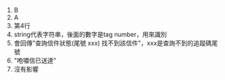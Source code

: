 1. B
2. A
3. 第4行
4. string代表字符串，後面的數字是tag number，用來識別
5. 會回傳"查詢信件狀態(尾號 xxx) 找不到該信件"，xxx是查詢不到的追蹤碼尾號
6. "咆嘯信已送達"
7. 沒有影響